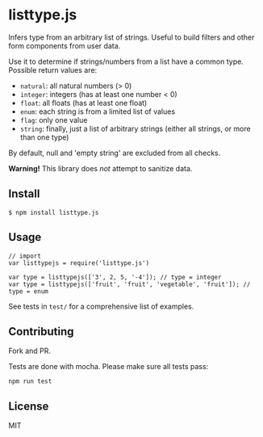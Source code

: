 listtype.js
=========

Infers type from an arbitrary list of strings. Useful to build filters and other form components from user data. 

Use it to determine if strings/numbers from a list have a common type. Possible return values are:
 - `natural`: all natural numbers (> 0)
 - `integer`: integers (has at least one number < 0)
 - `float`: all floats (has at least one float)
 - `enum`: each string is from a limited list of values
 - `flag`: only one value
 - `string`: finally, just a list of arbitrary strings (either all strings, or more than one type)

By default, null and 'empty string' are excluded from all checks.


**Warning!** This library does _not_ attempt to sanitize data.

## Install

```
$ npm install listtype.js
```

## Usage
```
// import
var listtypejs = require('listtype.js')
   
var type = listtypejs(['3', 2, 5, '-4']); // type = integer
var type = listtypejs(['fruit', 'fruit', 'vegetable', 'fruit']); // type = enum
```

See tests in `test/` for a comprehensive list of examples.

## Contributing

Fork and PR. 

Tests are done with mocha. Please make sure all tests pass:

```
npm run test
```


## License

MIT
